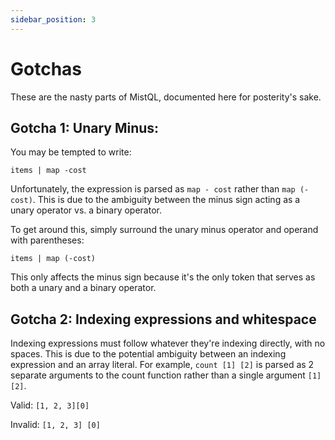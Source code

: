 ```yaml
---
sidebar_position: 3
---
```


# Gotchas

These are the nasty parts of MistQL, documented here for posterity's sake.

## Gotcha 1: Unary Minus:

You may be tempted to write:

```
items | map -cost
```

Unfortunately, the expression is parsed as `map - cost` rather than `map (-cost)`. This is due to the ambiguity
between the minus sign acting as a unary operator vs. a binary operator.

To get around this, simply surround the unary minus operator and operand with parentheses:

```
items | map (-cost)
```

This only affects the minus sign because it's the only token that serves as both a unary and a binary operator.

## Gotcha 2: Indexing expressions and whitespace

Indexing expressions must follow whatever they're indexing directly, with no spaces. This is due to the potential ambiguity between an indexing expression and an array literal. For example, `count [1] [2]` is parsed as 2 separate arguments to the count function rather than a single argument `[1][2]`.

Valid: `[1, 2, 3][0]`

Invalid: `[1, 2, 3] [0]`
